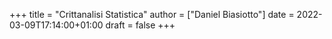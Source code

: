 +++
title = "Crittanalisi Statistica"
author = ["Daniel Biasiotto"]
date = 2022-03-09T17:14:00+01:00
draft = false
+++
